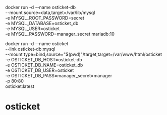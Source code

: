 docker run -d --name osticket-db \
    --mount source=data,target=/var/lib/mysql \
    -e MYSQL_ROOT_PASSWORD=secret \
    -e MYSQL_DATABASE=osticket_db \
    -e MYSQL_USER=osticket \
    -e MYSQL_PASSWORD=manager_secret mariadb:10
	
docker run -d --name osticket \
    --link osticket-db:mysql \
    --mount type=bind,source="$(pwd)"/target,target=/var/www/html/osticket \
    -e OSTICKET_DB_HOST=osticket-db \
    -e OSTICKET_DB_NAME=osticket_db \
    -e OSTICKET_DB_USER=osticket \
    -e OSTICKET_DB_PASS=manager_secret=manager \
    -p 80:80 \
    osticket:latest
# osticket
